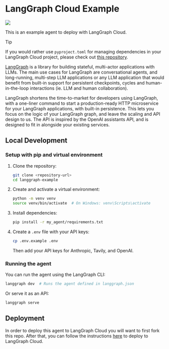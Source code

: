 # LangGraph Cloud Example

![](static/agent_ui.png)

This is an example agent to deploy with LangGraph Cloud.

> [!TIP]
> If you would rather use `pyproject.toml` for managing dependencies in your LangGraph Cloud project, please check out [this repository](https://github.com/langchain-ai/langgraph-example-pyproject).

[LangGraph](https://github.com/langchain-ai/langgraph) is a library for building stateful, multi-actor applications with LLMs. The main use cases for LangGraph are conversational agents, and long-running, multi-step LLM applications or any LLM application that would benefit from built-in support for persistent checkpoints, cycles and human-in-the-loop interactions (ie. LLM and human collaboration).

LangGraph shortens the time-to-market for developers using LangGraph, with a one-liner command to start a production-ready HTTP microservice for your LangGraph applications, with built-in persistence. This lets you focus on the logic of your LangGraph graph, and leave the scaling and API design to us. The API is inspired by the OpenAI assistants API, and is designed to fit in alongside your existing services.

## Local Development

### Setup with pip and virtual environment

1. Clone the repository:
   ```bash
   git clone <repository-url>
   cd langgraph-example
   ```

2. Create and activate a virtual environment:
   ```bash
   python -m venv venv
   source venv/bin/activate  # On Windows: venv\Scripts\activate
   ```

3. Install dependencies:
   ```bash
   pip install -r my_agent/requirements.txt
   ```

4. Create a `.env` file with your API keys:
   ```bash
   cp .env.example .env
   ```
   Then add your API keys for Anthropic, Tavily, and OpenAI.

### Running the agent

You can run the agent using the LangGraph CLI:

```bash
langgraph dev  # Runs the agent defined in langgraph.json
```

Or serve it as an API:

```bash
langgraph serve
```

## Deployment

In order to deploy this agent to LangGraph Cloud you will want to first fork this repo. After that, you can follow the instructions [here](https://langchain-ai.github.io/langgraph/cloud/) to deploy to LangGraph Cloud.
